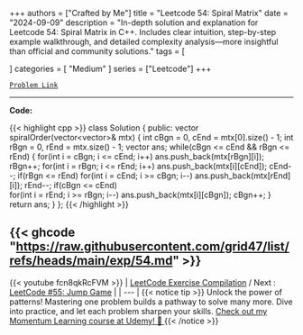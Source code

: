 
+++
authors = ["Crafted by Me"]
title = "Leetcode 54: Spiral Matrix"
date = "2024-09-09"
description = "In-depth solution and explanation for Leetcode 54: Spiral Matrix in C++. Includes clear intuition, step-by-step example walkthrough, and detailed complexity analysis—more insightful than official and community solutions."
tags = [
    
]
categories = [
    "Medium"
]
series = ["Leetcode"]
+++



[`Problem Link`](https://leetcode.com/problems/spiral-matrix/description/)

---

**Code:**

{{< highlight cpp >}}
class Solution {
public:
    vector<int> spiralOrder(vector<vector<int>>& mtx) {
        int cBgn = 0, cEnd = mtx[0].size()  - 1;
        int rBgn = 0, rEnd = mtx.size() - 1;
        vector<int> ans;
        while(cBgn <= cEnd && rBgn <= rEnd) {
            for(int i = cBgn; i <= cEnd; i++)
                ans.push_back(mtx[rBgn][i]);
            rBgn++;
            for(int i = rBgn; i <= rEnd; i++)
                ans.push_back(mtx[i][cEnd]);
            cEnd--;
            if(rBgn <= rEnd)
            for(int i = cEnd; i >= cBgn; i--)
                ans.push_back(mtx[rEnd][i]);
            rEnd--;
            if(cBgn <= cEnd)            
            for(int i = rEnd; i >= rBgn; i--)
                ans.push_back(mtx[i][cBgn]);
            cBgn++;
        }
        return ans;
    }
};
{{< /highlight >}}

{{< ghcode "https://raw.githubusercontent.com/grid47/list/refs/heads/main/exp/54.md" >}}
---
{{< youtube fcn8qkRcFVM >}}
| [LeetCode Exercise Compilation](https://grid47.xyz/leetcode/) / Next : [LeetCode #55: Jump Game](https://grid47.xyz/posts/leetcode_55) |
| --- |
{{< notice tip >}}
Unlock the power of patterns! Mastering one problem builds a pathway to solve many more. Dive into practice, and let each problem sharpen your skills. [Check out my Momentum Learning course at Udemy! 🚀 ](https://www.udemy.com/course/algorithms-and-data-structures-in-cpp/)
{{< /notice >}}

